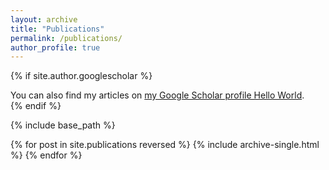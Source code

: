 ```yaml
---
layout: archive
title: "Publications"
permalink: /publications/
author_profile: true
---
```


{% if site.author.googlescholar %}
  <div class="wordwrap">You can also find my articles on <a href="{{site.author.googlescholar}}">my Google Scholar profile Hello World</a>.</div>
{% endif %}

{% include base_path %}

{% for post in site.publications reversed %}
  {% include archive-single.html %}
{% endfor %}
